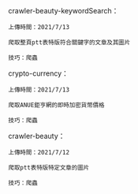 crawler-beauty-keywordSearch：

	上傳時間：2021/7/13

	爬取整頁ptt表特版符合關鍵字的文章及其圖片
	
	技巧：爬蟲

crypto-currency：

	上傳時間：2021/7/13

	爬取ANUE鉅亨網的即時加密貨幣價格
	
	技巧：爬蟲

crawler-beauty：

	上傳時間：2021/7/12

	爬取ptt表特版特定文章的圖片
	
	技巧：爬蟲
